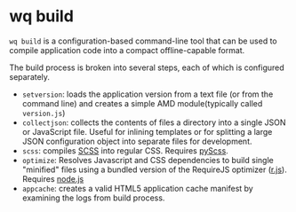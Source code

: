 wq build
========

`wq build` is a configuration-based command-line tool that can be used 
to compile application code into a compact offline-capable format.  

The build process is broken into several steps, each of which is configured separately.

  - `setversion`:
    loads the application version from a text file (or from the command line)
    and creates a simple AMD module(typically called `version.js`)
  - `collectjson`:
    collects the contents of files a directory into a single JSON or JavaScript file.
    Useful for inlining templates or for splitting a large JSON configuration object into separate files for development.
  - `scss`:
    compiles [SCSS] into regular CSS.
    Requires [pyScss].
  - `optimize`:
    Resolves Javascript and CSS dependencies to build single "minified" files
    using a bundled version of the RequireJS optimizer ([r.js]).  Requires [node.js]
  - `appcache`: 
    creates a valid HTML5 application cache manifest by examining the logs from build process.

[SCSS]: /docs/scss
[pyScss]: https://github.com/Kronuz/pyScss
[r.js]: http://requirejs.org/docs/optimization.html
[node.js]: http://nodejs.org

